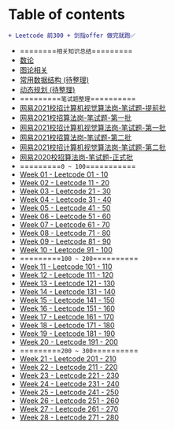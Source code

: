 <!--
 * @Description: Catalogue
 * @Versions: 
 * @Author: Vernon Cui
 * @Github: https://github.com/vernon97
 * @Date: 2020-11-20 19:46:01
 * @LastEditors: Vernon Cui
 * @LastEditTime: 2021-01-25 16:34:36
 * @FilePath: /.leetcode/Users/vernon/Leetcode-notes/README.md
-->
# Table of contents

```diff
+ Leetcode 前300 + 剑指offer 做完就跑✅
```

* ========`相关知识总结`=========
* [数论](数论.md)
* [图论相关](图论.md)
* [常用数据结构 (待整理)](常用数据结构.md)
* [动态规划 (待整理)](动态规划.md)
* =========`笔试题整理`==========
* [网易2021校招计算机视觉算法岗-笔试题-提前批](网易2021算法-提前批.md)
* [网易2021校招算法岗-笔试题-第一批](网易2021算法02.md)
* [网易2021校招计算机视觉算法岗-笔试题-第一批](网易2021计算机视觉02.md)
* [网易2021校招算法岗-笔试题-第二批](网易2021算法.md)
* [网易2021校招计算机视觉算法岗-笔试题-第二批](网易2021计算机视觉.md)
* [网易2020校招算法岗-笔试题-正式批](网易2020算法.md)
* =========`0 ~ 100`===========
* [Week 01 - Leetcode 01 - 10](week01.md)
* [Week 02 - Leetcode 11 - 20](week02.md)
* [Week 03 - Leetcode 21 - 30](week03.md)
* [Week 04 - Leetcode 31 - 40](week04.md)
* [Week 05 - Leetcode 41 - 50](week05.md)
* [Week 06 - Leetcode 51 - 60](week06.md) 
* [Week 07 - Leetcode 61 - 70](week07.md)
* [Week 08 - Leetcode 71 - 80](week08.md)
* [Week 09 - Leetcode 81 - 90](week09.md)
* [Week 10 - Leetcode 91 - 100](week10.md)
* =========`100 ~ 200`==========
* [Week 11 - Leetcode 101 - 110](week11.md)
* [Week 12 - Leetcode 111 - 120](week12.md)
* [Week 13 - Leetcode 121 - 130](week13.md) 
* [Week 14 - Leetcode 131 - 140](week14.md)
* [Week 15 - Leetcode 141 - 150](week15.md) 
* [Week 16 - Leetcode 151 - 160](week16.md)
* [Week 17 - Leetcode 161 - 170](week17.md)
* [Week 18 - Leetcode 171 - 180](week18.md)
* [Week 19 - Leetcode 181 - 190](week19.md)
* [Week 20 - Leetcode 191 - 200](week20.md) 
* =========`200 ~ 300`==========
* [Week 21 - Leetcode 201 - 210](week21.md)
* [Week 22 - Leetcode 211 - 220](week22.md)
* [Week 23 - Leetcode 221 - 230](week23.md)
* [Week 24 - Leetcode 231 - 240](week24.md)
* [Week 25 - Leetcode 241 - 250](week25.md)
* [Week 26 - Leetcode 251 - 260](week26.md)
* [Week 27 - Leetcode 261 - 270](week27.md)
* [Week 28 - Leetcode 271 - 280](week28.md)
  